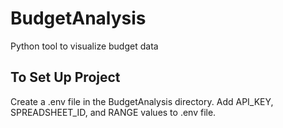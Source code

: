 # BudgetAnalysis
Python tool to visualize budget data

## To Set Up Project
Create a .env file in the BudgetAnalysis directory. Add API_KEY, SPREADSHEET_ID, and RANGE values to .env file.